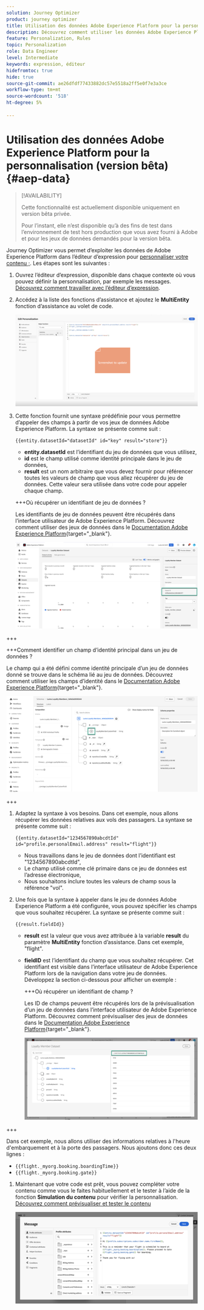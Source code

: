 ```yaml
---
solution: Journey Optimizer
product: journey optimizer
title: Utilisation des données Adobe Experience Platform pour la personnalisation (version bêta)
description: Découvrez comment utiliser les données Adobe Experience Platform pour la personnalisation.
feature: Personalization, Rules
topic: Personalization
role: Data Engineer
level: Intermediate
keywords: expression, éditeur
hidefromtoc: true
hide: true
source-git-commit: ae26dfdf77433882dc57e5518a2ff5e0f7e3a3ce
workflow-type: tm+mt
source-wordcount: '518'
ht-degree: 5%

---
```


# Utilisation des données Adobe Experience Platform pour la personnalisation (version bêta) {#aep-data}

>[!AVAILABILITY]
>
>Cette fonctionnalité est actuellement disponible uniquement en version bêta privée.
>
>Pour l’instant, elle n’est disponible qu’à des fins de test dans l’environnement de test hors production que vous avez fourni à Adobe et pour les jeux de données demandés pour la version bêta.

Journey Optimizer vous permet d’exploiter les données de Adobe Experience Platform dans l’éditeur d’expression pour [personnaliser votre contenu ;](../personalization/personalize.md). Les étapes sont les suivantes :

1. Ouvrez l’éditeur d’expression, disponible dans chaque contexte où vous pouvez définir la personnalisation, par exemple les messages. [Découvrez comment travailler avec l’éditeur d’expression](../personalization/personalization-build-expressions.md).

1. Accédez à la liste des fonctions d’assistance et ajoutez le **MultiEntity** fonction d’assistance au volet de code.

   ![](assets/aep-data-helper.png)

1. Cette fonction fournit une syntaxe prédéfinie pour vous permettre d’appeler des champs à partir de vos jeux de données Adobe Experience Platform. La syntaxe se présente comme suit :

   ```
   {{entity.datasetId="datasetId" id="key" result="store"}}
   ```

   * **entity.datasetId** est l’identifiant du jeu de données que vous utilisez,
   * **id** est le champ utilisé comme identité principale dans le jeu de données,
   * **result** est un nom arbitraire que vous devez fournir pour référencer toutes les valeurs de champ que vous allez récupérer du jeu de données. Cette valeur sera utilisée dans votre code pour appeler chaque champ.

   +++Où récupérer un identifiant de jeu de données ?

   Les identifiants de jeu de données peuvent être récupérés dans l’interface utilisateur de Adobe Experience Platform. Découvrez comment utiliser des jeux de données dans le [Documentation Adobe Experience Platform](https://experienceleague.adobe.com/en/docs/experience-platform/catalog/datasets/user-guide#view-datasets){target="_blank"}.

   ![](assets/aep-data-dataset.png)

+++

   +++Comment identifier un champ d’identité principal dans un jeu de données ?

   Le champ qui a été défini comme identité principale d’un jeu de données donné se trouve dans le schéma lié au jeu de données. Découvrez comment utiliser les champs d’identité dans le [Documentation Adobe Experience Platform](https://experienceleague.adobe.com/en/docs/experience-platform/xdm/ui/fields/identity){target="_blank"}.

   ![](assets/aep-data-identity.png)

+++

1. Adaptez la syntaxe à vos besoins. Dans cet exemple, nous allons récupérer les données relatives aux vols des passagers. La syntaxe se présente comme suit :

   ```
   {{entity.datasetId="1234567890abcdtId" id="profile.personalEmail.address" result="flight"}}
   ```

   * Nous travaillons dans le jeu de données dont l’identifiant est &quot;1234567890abcdtId&quot;,
   * Le champ utilisé comme clé primaire dans ce jeu de données est l’adresse électronique,
   * Nous souhaitons inclure toutes les valeurs de champ sous la référence &quot;vol&quot;.

1. Une fois que la syntaxe à appeler dans le jeu de données Adobe Experience Platform a été configurée, vous pouvez spécifier les champs que vous souhaitez récupérer. La syntaxe se présente comme suit :

   ```
   {{result.fieldId}}
   ```

   * **result** est la valeur que vous avez attribuée à la variable **result** du paramètre **MultiEntity** fonction d’assistance. Dans cet exemple, &quot;flight&quot;.
   * **fieldID** est l’identifiant du champ que vous souhaitez récupérer. Cet identifiant est visible dans l’interface utilisateur de Adobe Experience Platform lors de la navigation dans votre jeu de données. Développez la section ci-dessous pour afficher un exemple :

     +++Où récupérer un identifiant de champ ?

     Les ID de champs peuvent être récupérés lors de la prévisualisation d’un jeu de données dans l’interface utilisateur de Adobe Experience Platform. Découvrez comment prévisualiser des jeux de données dans le [Documentation Adobe Experience Platform](https://experienceleague.adobe.com/en/docs/experience-platform/catalog/datasets/user-guide#preview){target="_blank"}.

     ![](assets/aep-data-field.png)

+++

   Dans cet exemple, nous allons utiliser des informations relatives à l&#39;heure d&#39;embarquement et à la porte des passagers. Nous ajoutons donc ces deux lignes :

   * `{{flight._myorg.booking.boardingTime}}`
   * `{{flight._myorg.booking.gate}}`

1. Maintenant que votre code est prêt, vous pouvez compléter votre contenu comme vous le faites habituellement et le tester à l’aide de la fonction **Simulation du contenu** pour vérifier la personnalisation. [Découvrez comment prévisualiser et tester le contenu](../content-management/preview-test.md)


   ![](assets/aep-data-sample.png)
